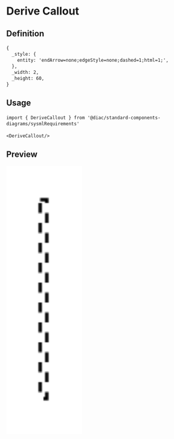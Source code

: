 # Derive Callout

## Definition

```
{
  _style: { 
    entity: 'endArrow=none;edgeStyle=none;dashed=1;html=1;',
  },
  _width: 2,
  _height: 60,
}
```

## Usage

```
import { DeriveCallout } from '@diac/standard-components-diagrams/sysmlRequirements'

<DeriveCallout/>
```

## Preview

<img src="./derive-callout.png" width="200"/>
